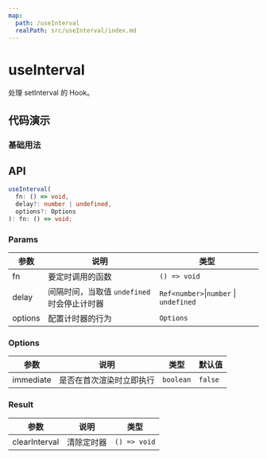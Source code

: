 ```yaml
---
map:
  path: /useInterval
  realPath: src/useInterval/index.md
---
```


# useInterval

处理 setInterval 的 Hook。

## 代码演示

### 基础用法

<demo src="./demo/demo.vue"
  language="vue"
  title="基本用法"
  desc="每2000ms，执行一次">
</demo>

## API

```typescript
useInterval(
  fn: () => void,
  delay?: number | undefined,
  options?: Options
): fn: () => void;
```

### Params

| 参数    | 说明                                        | 类型                    |
| ------- | ------------------------------------------- | ----------------------- |
| fn      | 要定时调用的函数                            | `() => void`            |
| delay   | 间隔时间，当取值 `undefined` 时会停止计时器 | `Ref<number>`\|`number` \| `undefined` |
| options | 配置计时器的行为                            | `Options`               |

### Options

| 参数      | 说明                     | 类型      | 默认值  |
| --------- | ------------------------ | --------- | ------- |
| immediate | 是否在首次渲染时立即执行 | `boolean` | `false` |

### Result

| 参数          | 说明       | 类型         |
| ------------- | ---------- | ------------ |
| clearInterval | 清除定时器 | `() => void` |
